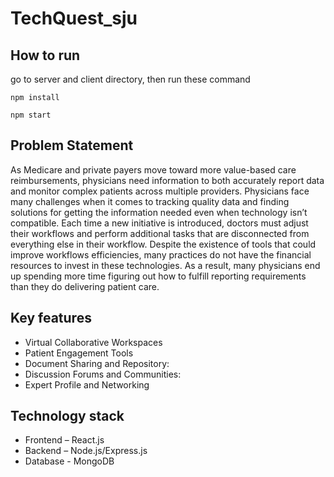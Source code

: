 # TechQuest_sju

## How to run
go to server and client directory, then run these command
```
npm install
```
```
npm start
```

## Problem Statement
As Medicare and private payers move toward more value-based care reimbursements, physicians need information to both accurately report data and monitor complex patients across multiple providers. Physicians face many challenges when it comes to tracking quality data and finding solutions for getting the information needed even when technology isn’t compatible. Each time a new initiative is introduced, doctors must adjust their workflows and perform additional tasks that are disconnected from everything else in their workflow. Despite the existence of tools that could improve workflows efficiencies, many practices do not have the financial resources to invest in these technologies. As a result, many physicians end up spending more time figuring out how to fulfill reporting requirements than they do delivering patient care.

## Key features
* Virtual Collaborative Workspaces
* Patient Engagement Tools
* Document Sharing and Repository:
* Discussion Forums and Communities:
* Expert Profile and Networking

## Technology stack
* Frontend – React.js
* Backend – Node.js/Express.js 
*	Database - MongoDB


